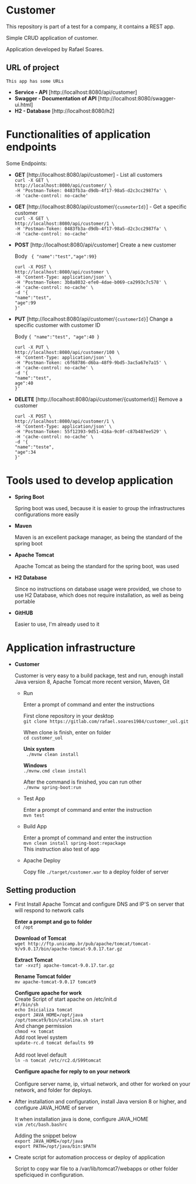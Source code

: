 # Customer
This repository is part of a test for a company, it contains a REST app.

Simple CRUD application of customer. 

Application developed by Rafael Soares.

##  URL of project

    This app has some URLs
    
  - **Service - API** [http://localhost:8080/api/customer]  
  - **Swagger - Documentation of API** [http://localhost:8080/swagger-ui.html] 
  - **H2 - Database** [http://localhost:8080/h2] 

# Functionalities of application endpoints

   Some Endpoints:

  - **GET** [http://localhost:8080/api/customer] - List all customers<br>
     `curl -X GET \`<br>
        `http://localhost:8080/api/customer/ \`<br>
        `-H 'Postman-Token: 0483fb3a-d9db-4f17-98a5-d2c3cc2987fa' \`<br>
        `-H 'cache-control: no-cache'`<br>

  - **GET** [http://localhost:8080/api/customer/`{cusmoterId}`] - Get a specific customer<br>
     `curl -X GET \`<br>
        `http://localhost:8080/api/customer/1 \`<br>
        `-H 'Postman-Token: 0483fb3a-d9db-4f17-98a5-d2c3cc2987fa' \`<br>
        `-H 'cache-control: no-cache'`<br>

  - **POST** [http://localhost:8080/api/customer] Create a new customer<br>
  
    Body ` { "name":"test","age":99}`<br>

    `curl -X POST \`<br>
        `http://localhost:8080/api/customer \`<br>
        `-H 'Content-Type: application/json' \`<br>
        `-H 'Postman-Token: 3b8a8032-efe0-4dae-b069-ca2993c7c578' \`<br>
        `-H 'cache-control: no-cache' \`<br>
        `-d '{`<br>
            `"name":"test",`<br>
            `"age":99`<br>
        `}'`<br>

  - **PUT** [http://localhost:8080/api/customer/`{customerId}`] Change a specific customer with customer ID<br>
  
    Body `{ "name":"test", "age":40 }`<br>

    `curl -X PUT \`<br>
        `http://localhost:8080/api/customer/100 \`<br>
        `-H 'Content-Type: application/json' \`<br>
        `-H 'Postman-Token: c6f68786-d6ba-48f9-9bd5-3ac5a67e7a15' \`<br>
        `-H 'cache-control: no-cache' \`<br>
        `-d '{`<br>
            `"name":"test",`<br>
            `age":40`<br>
        `}'`<br>
    
  - **DELETE** [http://localhost:8080/api/customer/{customerId}] Remove a customer<br>
  
    `curl -X POST \`<br>
        `http://localhost:8080/api/customer/1 \`<br>
        `-H 'Content-Type: application/json' \`<br>
        `-H 'Postman-Token: 55f12393-9d51-416a-9c0f-c87b487ee529' \`<br>
        `-H 'cache-control: no-cache' \`<br>
        `-d '{`<br>
            `"name":"teste",`<br>
            `"age":34`<br>
        `}'`<br>

# Tools used to develop application

   - **Spring Boot**
        
        Spring boot was used, because it is easier to group the infrastructures configurations more easily
   - **Maven**
        
        Maven is an excellent package manager, as being the standard of the spring boot
   - **Apache Tomcat**
        
        Apache Tomcat as being the standard for the spring boot, was used
   - **H2 Database**
        
        Since no instructions on database usage were provided, we chose to use H2 Database, which does not require installation, as well as being portable
   - **GitHUB**
        
        Easier to use, I'm already used to it

# Application infrastructure

   - **Customer**

        Customer is very easy to a build package, test and run, enough install Java version 8, Apache Tomcat more recent version, Maven, Git

        - Run

          Enter a prompt  of command and enter the instructions

          First clone repository in your desktop<br>
          `git clone https://gitlab.com/rafael.soares1984/customer_uol.git`      

          When clone is finish, enter on folder<br>
          `cd customer_uol`

          **Unix system**<br>
          ` ./mvnw clean install`

          **Windows**<br>
          `./mvnw.cmd clean install`

          After the command is finished, you can run other<br>
               `./mvnw spring-boot:run`

        - Test App

          Enter a prompt  of command and enter the instruction<br>
               `mvn test`

        - Build App

          Enter a prompt  of command and enter the instruction<br>
               `mvn clean install spring-boot:repackage` <br>
          This instruction also test of app
        
        - Apache Deploy
          
          Copy file `./target/customer.war` to a deploy folder of server
          
## Setting production

   - First Install Apache Tomcat and configure DNS and IP'S on server that will respond to network calls<br>
    
        **Enter a prompt  and go to folder**<br>
          `cd /opt`<br>

        **Download of Tomcat**<br>
          `wget http://ftp.unicamp.br/pub/apache/tomcat/tomcat-9/v9.0.17/bin/apache-tomcat-9.0.17.tar.gz`<br>

        **Extract Tomcat**<br>
          `tar -xvzfj apache-tomcat-9.0.17.tar.gz`<br>

        **Rename Tomcat folder** <br>
          `mv apache-tomcat-9.0.17 tomcat9` <br>

        **Configure apache for work**<br>
          Create Script of start apache on /etc/init.d<br>
             `#!/bin/sh `<br>
             `echo Inicializa tomcat `<br>
             `export JAVA_HOME=/opt/java `<br>
             `/opt/tomcat9/bin/catalina.sh start`<br>
          And change permission<br>
             `chmod +x tomcat`<br>
          Add root level system <br>
             `update-rc.d tomcat defaults 99`<br>        
          Add root level default<br>
             `ln -n tomcat /etc/rc2.d/S99tomcat `
             
       **Configure apache for reply to on your network**<br>  
           Configure server name, ip, virtual network, and other for worked on your network, and folder for deploys.
             
   - After installation and configuration, install Java version 8 or higher, and configure JAVA_HOME of server<br>
        
        It when installation java is done, configure JAVA_HOME  <br>
          `vim /etc/bash.bashrc`<br>
     
        Adding the snippet below<br>
          `export JAVA_HOME=/opt/java` <br>
          `export PATH=/opt/java/bin:$PATH` <br>
    
   -  Create script for automation proccess  or deploy of application<br>
   
        Script to copy war file to a /var/lib/tomcat7/webapps or other folder speficiqued in configuration.
